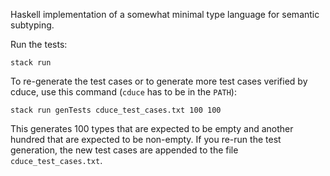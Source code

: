 Haskell implementation of a somewhat minimal type language
for semantic subtyping.

Run the tests:

```
stack run
```

To re-generate the test cases or to generate more test cases
verified by cduce, use this command (`cduce` has to be in the `PATH`):

```
stack run genTests cduce_test_cases.txt 100 100
```

This generates 100 types that are expected to be empty and
another hundred that are expected to be non-empty. If you re-run
the test generation, the new test cases are appended to the file
`cduce_test_cases.txt`.


